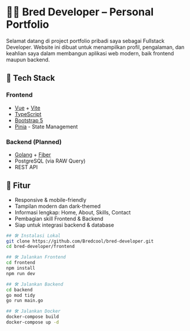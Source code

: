 # 🧑‍💻 Bred Developer – Personal Portfolio

Selamat datang di project portfolio pribadi saya sebagai Fullstack Developer. Website ini dibuat untuk menampilkan profil, pengalaman, dan keahlian saya dalam membangun aplikasi web modern, baik frontend maupun backend.

## 🚀 Tech Stack

### Frontend
- [Vue](https://vuejs.org/) + [Vite](https://vitejs.dev/)
- [TypeScript](https://www.typescriptlang.org/)
- [Bootstrap 5](https://getbootstrap.com/)
- [Pinia](https://pinia.vuejs.org/) - State Management

### Backend (Planned)
- [Golang](https://golang.org/) + [Fiber](https://gofiber.io/)
- PostgreSQL (via RAW Query)
- REST API

## 🎯 Fitur
- Responsive & mobile-friendly
- Tampilan modern dan dark-themed
- Informasi lengkap: Home, About, Skills, Contact
- Pembagian skill Frontend & Backend
- Siap untuk integrasi backend & database

```bash
## 🛠️ Instalasi Lokal
git clone https://github.com/Bredcool/bred-developer.git
cd bred-developer/frontend

## 🛠️ Jalankan Frontend
cd frontend
npm install
npm run dev

## 🛠️ Jalankan Backend
cd backend
go mod tidy
go run main.go

## 🛠️ Jalankan Docker
docker-compose build
docker-compose up -d
